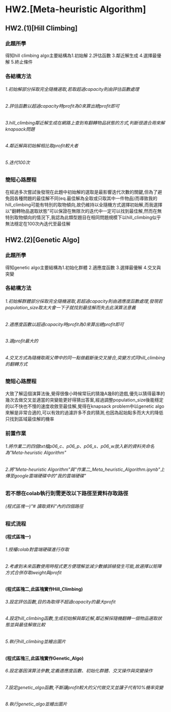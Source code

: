 # HW2.[Meta-heuristic Algorithm]

## HW2.(1)[Hill Climbing]

### 此題所學
得知hill climbing algo主要結構為1.初始解 2.評估函數 3.鄰近解生成 4.選擇最優解 5.終止條件

### 各結構方法
###### 1.初始解部分採取完全隨機選取,若取超過capacity則由評估函數處理
###### 2.評估函數以超過capacity時profit為0來算出總profit即可 
###### 3.hill_climbing鄰近解生成在網路上查到有翻轉物品狀態的方式,判斷很適合用來解knapsack問題
###### 4.鄰近解與初始解相比取profit較大者
###### 5.迭代100次

### 簡短心路歷程
在經過多次嘗試後發現在此題中初始解的選取是最影響迭代次數的關鍵,但為了避免因各種問題的最佳解不同(eq.最佳解為全取或只取其中一件物品)而導致我的hill_climbing可能有特別的取物傾向,故仍維持以全隨機方式選擇初始解,而我選擇以"翻轉物品選取狀態"可以保證在無限次的迭代中一定可以找到最佳解,然而在無特別取物傾向的情況下,我認為此類型題目在相同問題規模下以hill_climbing似乎無法穩定在100次內迭代至最佳解

## HW2.(2)[Genetic Algo]

### 此題所學
得知genetic algo主要結構為1.初始化群體 2.適應度函數 3.選擇最優解 4.交叉與突變

### 各結構方法
###### 1.初始解群體部分採取完全隨機選取,若超過capacity則由適應度函數處理,發現若population_size取太大會一下子就找到最佳解而失去此演算法意義 
###### 2.適應度函數以超過capacity時profit為0來算出總profit即可 
###### 3.選profit最大的 
###### 4.交叉方式為隨機取兩父帶中的同一點做截斷後交叉接合,突變方式同hill_climbing的翻轉方式

### 簡短心路歷程
大致了解這個演算法後,覺得很像小時候常玩的猜幾A幾B的遊戲,優先以猜得最準的幾次去做交叉並適當的突變能更好得猜出答案,經過調整population_size後能穩定的以不快也不慢的速度收斂至最佳解,覺得在knapsack problem中以genetic algo來解是非常合適的,可以有效的過濾許多不良的猜測,也因為起始點多而大大的降低只找到區域最佳解的機率



### 前置作業
###### 1.將作業二的四個txt檔p06_c、p06_p、p06_s、p06_w放入新的資料夾命名為"Meta-heuristic Algorithm"
###### 2.將"Meta-heuristic Algorithm"與"作業二_Meta_heuristic_Algorithm.ipynb"上傳至google雲端硬碟中的"我的雲端硬碟"

### 若不想在colab執行則需更改以下路徑至資料存取路徑
###### (程式區塊一)"# 讀取資料"內的四個路徑

### 程式流程

#### (程式區塊一)
###### 1.授權colab對雲端硬碟進行存取
###### 2.考慮到未來函數使用時程式更方便理解並減少數據誤植發生可能,故選擇以矩陣方式合併存取weight與profit 


#### (程式區塊二,此區塊實作Hill_Climbing)
###### 3.設定評估函數,目的為取得不超過capacity的最大profit
###### 4.設定hill_climbing函數,生成初始解與鄰近解,鄰近解採隨機翻轉一個物品選取狀態並與最佳解做比較
###### 5.執行hill_climbing並繪出圖片 


#### (程式區塊三,此區塊實作Genetic_Algo)
###### 6.設定基因演算法參數,定義適應度函數、初始化群體、交叉操作與突變操作
###### 7.設定genetic_algo函數,不斷讓profit較大的父代做交叉並讓子代有10%機率突變
###### 8.執行genetic_algo並繪出圖片
